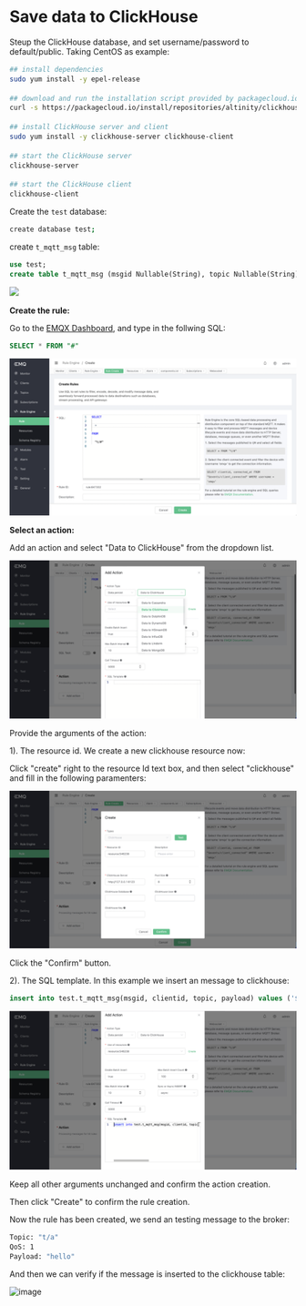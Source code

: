 # Save data to ClickHouse

Steup the ClickHouse database, and set username/password to default/public. Taking CentOS as example:

```bash
## install dependencies
sudo yum install -y epel-release

## download and run the installation script provided by packagecloud.io
curl -s https://packagecloud.io/install/repositories/altinity/clickhouse/script.rpm.sh | sudo bash

## install ClickHouse server and client
sudo yum install -y clickhouse-server clickhouse-client

## start the ClickHouse server
clickhouse-server

## start the ClickHouse client
clickhouse-client
```

Create the `test` database:
```bash
create database test;
```
create `t_mqtt_msg` table:

```sql
use test;
create table t_mqtt_msg (msgid Nullable(String), topic Nullable(String), clientid Nullable(String), payload Nullable(String)) engine = Log;
```

![](./assets/rule-engine/clickhouse_0.png)

**Create the rule:**

Go to the [EMQX Dashboard](http://127.0.0.1:18083/#/rules), and type in the follwing SQL:

```sql
SELECT * FROM "#"
```

![image](./assets/rule-engine/clickhouse_1.png)

**Select an action:**

Add an action and select "Data to ClickHouse" from the dropdown list.

![image](./assets/rule-engine/clickhouse_2.png)

Provide the arguments of the action:

1). The resource id. We create a new clickhouse resource now:

Click "create" right to the resource Id text box, and then select "clickhouse" and fill in the following paramenters:

![image](./assets/rule-engine/clickhouse_4.png)

Click the "Confirm" button.

2). The SQL template. In this example we insert an message to clickhouse:

```sql
insert into test.t_mqtt_msg(msgid, clientid, topic, payload) values ('${id}', '${clientid}', '${topic}', '${payload}')
```

![image](./assets/rule-engine/clickhouse_5.png)

Keep all other arguments unchanged and confirm the action creation.

Then click "Create" to confirm the rule creation.

Now the rule has been created, we send an testing message to the broker:

```bash
Topic: "t/a"
QoS: 1
Payload: "hello"
```

And then we can verify if the message is inserted to the clickhouse table:

![image](./assets/rule-engine/clickhouse_8.png)
